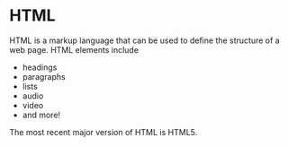 # HTML

HTML is a markup language that can be used to define the structure of a web page. HTML elements include

* headings
* paragraphs
* lists
* audio
* video
* and more!

The most recent major version of HTML is HTML5.